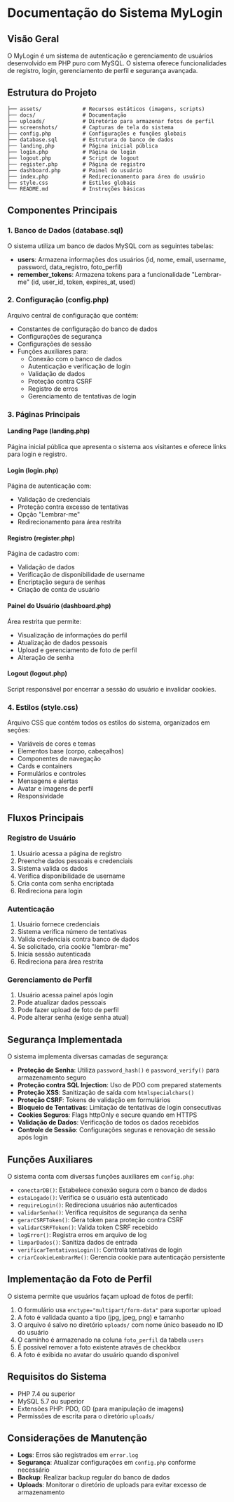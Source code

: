 # Documentação do Sistema MyLogin

## Visão Geral

O MyLogin é um sistema de autenticação e gerenciamento de usuários desenvolvido em PHP puro com MySQL. O sistema oferece funcionalidades de registro, login, gerenciamento de perfil e segurança avançada.

## Estrutura do Projeto

```
├── assets/             # Recursos estáticos (imagens, scripts)
├── docs/               # Documentação
├── uploads/            # Diretório para armazenar fotos de perfil
├── screenshots/        # Capturas de tela do sistema
├── config.php          # Configurações e funções globais
├── database.sql        # Estrutura do banco de dados
├── landing.php         # Página inicial pública
├── login.php           # Página de login
├── logout.php          # Script de logout
├── register.php        # Página de registro
├── dashboard.php       # Painel do usuário
├── index.php           # Redirecionamento para área do usuário
├── style.css           # Estilos globais
└── README.md           # Instruções básicas
```

## Componentes Principais

### 1. Banco de Dados (database.sql)

O sistema utiliza um banco de dados MySQL com as seguintes tabelas:

- **users**: Armazena informações dos usuários (id, nome, email, username, password, data_registro, foto_perfil)
- **remember_tokens**: Armazena tokens para a funcionalidade "Lembrar-me" (id, user_id, token, expires_at, used)

### 2. Configuração (config.php)

Arquivo central de configuração que contém:

- Constantes de configuração do banco de dados
- Configurações de segurança
- Configurações de sessão
- Funções auxiliares para:
  - Conexão com o banco de dados
  - Autenticação e verificação de login
  - Validação de dados
  - Proteção contra CSRF
  - Registro de erros
  - Gerenciamento de tentativas de login

### 3. Páginas Principais

#### Landing Page (landing.php)

Página inicial pública que apresenta o sistema aos visitantes e oferece links para login e registro.

#### Login (login.php)

Página de autenticação com:

- Validação de credenciais
- Proteção contra excesso de tentativas
- Opção "Lembrar-me"
- Redirecionamento para área restrita

#### Registro (register.php)

Página de cadastro com:

- Validação de dados
- Verificação de disponibilidade de username
- Encriptação segura de senhas
- Criação de conta de usuário

#### Painel do Usuário (dashboard.php)

Área restrita que permite:

- Visualização de informações do perfil
- Atualização de dados pessoais
- Upload e gerenciamento de foto de perfil
- Alteração de senha

#### Logout (logout.php)

Script responsável por encerrar a sessão do usuário e invalidar cookies.

### 4. Estilos (style.css)

Arquivo CSS que contém todos os estilos do sistema, organizados em seções:

- Variáveis de cores e temas
- Elementos base (corpo, cabeçalhos)
- Componentes de navegação
- Cards e containers
- Formulários e controles
- Mensagens e alertas
- Avatar e imagens de perfil
- Responsividade

## Fluxos Principais

### Registro de Usuário

1. Usuário acessa a página de registro
2. Preenche dados pessoais e credenciais
3. Sistema valida os dados
4. Verifica disponibilidade de username
5. Cria conta com senha encriptada
6. Redireciona para login

### Autenticação

1. Usuário fornece credenciais
2. Sistema verifica número de tentativas
3. Valida credenciais contra banco de dados
4. Se solicitado, cria cookie "lembrar-me"
5. Inicia sessão autenticada
6. Redireciona para área restrita

### Gerenciamento de Perfil

1. Usuário acessa painel após login
2. Pode atualizar dados pessoais
3. Pode fazer upload de foto de perfil
4. Pode alterar senha (exige senha atual)

## Segurança Implementada

O sistema implementa diversas camadas de segurança:

- **Proteção de Senha**: Utiliza `password_hash()` e `password_verify()` para armazenamento seguro
- **Proteção contra SQL Injection**: Uso de PDO com prepared statements
- **Proteção XSS**: Sanitização de saída com `htmlspecialchars()`
- **Proteção CSRF**: Tokens de validação em formulários
- **Bloqueio de Tentativas**: Limitação de tentativas de login consecutivas
- **Cookies Seguros**: Flags httpOnly e secure quando em HTTPS
- **Validação de Dados**: Verificação de todos os dados recebidos
- **Controle de Sessão**: Configurações seguras e renovação de sessão após login

## Funções Auxiliares

O sistema conta com diversas funções auxiliares em `config.php`:

- `conectarDB()`: Estabelece conexão segura com o banco de dados
- `estaLogado()`: Verifica se o usuário está autenticado
- `requireLogin()`: Redireciona usuários não autenticados
- `validarSenha()`: Verifica requisitos de segurança da senha
- `gerarCSRFToken()`: Gera token para proteção contra CSRF
- `validarCSRFToken()`: Valida token CSRF recebido
- `logError()`: Registra erros em arquivo de log
- `limparDados()`: Sanitiza dados de entrada
- `verificarTentativasLogin()`: Controla tentativas de login
- `criarCookieLembrarMe()`: Gerencia cookie para autenticação persistente

## Implementação da Foto de Perfil

O sistema permite que usuários façam upload de fotos de perfil:

1. O formulário usa `enctype="multipart/form-data"` para suportar upload
2. A foto é validada quanto a tipo (jpg, jpeg, png) e tamanho
3. O arquivo é salvo no diretório `uploads/` com nome único baseado no ID do usuário
4. O caminho é armazenado na coluna `foto_perfil` da tabela `users`
5. É possível remover a foto existente através de checkbox
6. A foto é exibida no avatar do usuário quando disponível

## Requisitos do Sistema

- PHP 7.4 ou superior
- MySQL 5.7 ou superior
- Extensões PHP: PDO, GD (para manipulação de imagens)
- Permissões de escrita para o diretório `uploads/`

## Considerações de Manutenção

- **Logs**: Erros são registrados em `error.log`
- **Segurança**: Atualizar configurações em `config.php` conforme necessário
- **Backup**: Realizar backup regular do banco de dados
- **Uploads**: Monitorar o diretório de uploads para evitar excesso de armazenamento
